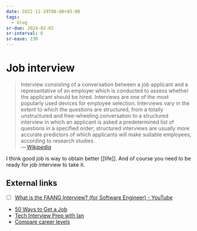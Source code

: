 ```yaml
---
date: 2022-12-29T00:00+03:00
tags:
  - blog
sr-due: 2024-02-02
sr-interval: 6
sr-ease: 230
---
```


# Job interview

> Interview consisting of a conversation between a job applicant and a
> representative of an employer which is conducted to assess whether the
> applicant should be hired. Interviews are one of the most popularly used
> devices for employee selection. Interviews vary in the extent to which the
> questions are structured, from a totally unstructured and free-wheeling
> conversation to a structured interview in which an applicant is asked a
> predetermined list of questions in a specified order; structured interviews
> are usually more accurate predictors of which applicants will make suitable
> employees, according to research studies.\
> — <cite>[Wikipedia](https://en.wikipedia.org/wiki/Interview)</cite>

I think good job is way to obtain better [[life]]. And of course you need to be
ready for job interview to take it.

## External links

- [ ] [What is the FAANG Interview? (for Software Engineer) - YouTube](https://www.youtube.com/watch?v=RoHI83C9Fyk )
- [50 Ways to Get a Job](https://50waystogetajob.com/)
- [Tech Interview Prep with Ian](https://techinterview.guide/)
- [Compare career levels](https://www.levels.fyi/)
